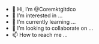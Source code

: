 - 👋 Hi, I’m @Coremktgltdco
- 👀 I’m interested in ...
- 🌱 I’m currently learning ...
- 💞️ I’m looking to collaborate on ...
- 📫 How to reach me ...

<!---
Coremktgltdco/Coremktgltdco is a ✨ special ✨ repository because its `README.md` (this file) appears on your GitHub profile.
You can click the Preview link to take a look at your changes.
--->
